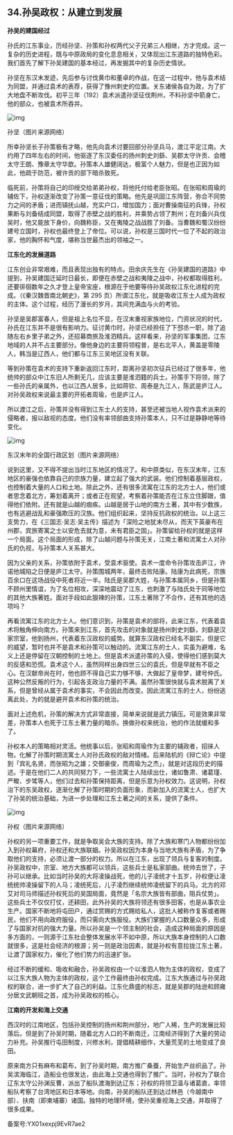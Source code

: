 ## 34.孙吴政权：从建立到发展
**孙吴的建国经过**


孙氏的江东事业，历经孙坚、孙策和孙权两代父子兄弟三人相继，方才完成。这一复杂的历史进程，既与中原政局的变化息息相关，又体现出江东道路的独特色彩。我们首先了解下孙吴建国的基本经过，再发掘其中的复杂历史情状。


孙坚在东汉末发迹，先后参与讨伐黄巾和董卓的作战，在这一过程中，他与袁术结为同盟，并通过袁术的表荐，获得了豫州刺史的位置。关东诸侯各自为政，为了扩大地盘不断攻伐。初平三年（192）袁术派遣孙坚征伐荆州，不料孙坚中箭身亡，他的部众，也被袁术所吞并。


![img](https://pic1.zhimg.com/v2-61246ccf507c770265858d93304fdf84.webp)

孙坚（图片来源网络）


所幸孙坚长子孙策极有才略，他先向袁术讨要回部分孙坚兵马，渡江平定江南。大约用了四年左右的时间，他驱逐了东汉委任的扬州刺史刘繇、吴郡太守许贡、会稽太守王朗、豫章太守华歆。孙策本人雄健阔达，极富个人魅力，但是也正因为如此，他疏于防范，被许贡的部下暗杀致死。


临死前，孙策将自己的印绶交给弟弟孙权，将他托付给老臣张昭。在张昭和周瑜的辅佐下，孙权逐渐改变了孙策一意征伐的策略。他先是巩固江东阵营，弥合不同势力之间的矛盾；进而镇抚山越，充实户口，增加国力；面对曹操南征的兵锋，孙权果断与刘备结成同盟，取得了赤壁之战的胜利，并乘势占领了荆州；在刘备兴兵伐吴时，他又能放下身价，向魏称臣，又在夷陵之战战胜了刘备。当曹魏和蜀汉纷纷建号立国时，孙权也最终登上了帝位。可以说，孙权是三国时代一位了不起的政治家，他的胸怀和气度，堪称当世最杰出的领袖之一。


**江东化的发展道路**


江东创业非常艰难，而且表现出独有的特点。田余庆先生在《孙吴建国的道路》中提到，孙吴建国迁延时日最长，即便在赤壁之战和夷陵之战中，孙权都取得胜利，还要徘徊数年之久才登上皇帝宝座，根源在于他要等待孙吴政权江东化进程的完成。（《秦汉魏晋南北朝史》，第 295 页）所谓江东化，就是吸收江东士人成为政权的主体。这个过程，经历了漫长的岁月，其间充满血与火的考验。


孙坚是吴郡富春人，但是祖上名位不显，在汉末重视家族地位，门资状况的时代，孙氏在江东并不是很有影响力。征讨黄巾时，孙坚已经担任了下邳丞一职，除了追随左右乡里子弟之外，还招募商旅及淮泗精兵。这样看来，孙坚的军事集团，江东地域的人并不占主要部分。像他身边的主要将领程普，是右北平人，黄盖是零陵人，韩当是辽西人，他们都与江东三吴地区没有关联。


等到孙策在袁术的支持下重新返回江东时，距离孙坚初次征兵已经过了很多年，他统帅的部众中江东旧人所剩无几，应该主要是淮泗籍的兵士。孙策手下将领，除了一些孙氏的亲属外，也以江西人居多，比如蒋钦、周泰是九江人，陈武是庐江人。对孙吴政权来说最主要的开拓者周瑜，也是庐江人。


所以渡江之后，孙策并没有得到江东士人的支持，甚至还被当地人视作袁术派来的侵略者，报以敌视的态度。他们没有率领部曲支持孙策本人，只不过是静静地等待变化。


![img](https://pic2.zhimg.com/v2-68c8c726a1673a07797e6c545a59c7c7.webp)

东汉末年的全国行政区划（图片来源网络）


说到这里，又不得不提出当时江东地区的情况了。和中原类似，在东汉末年，江东地区的豪强也依靠自己的宗族力量，建立起了强大的武装。他们控制着基层政权，也控制着大量的人口和土地。除此之外，还有很多流寓在江东的北方士人，他们或者思念着北方，筹划着离开；或者正在观望，考察着孙策能否在江东立住脚跟，值得他们依附。还有就是山越的痼疾。山越是居于山地的南方土著，其中有少数族，也有逃避战乱和豪强欺压的汉族。他们组织起来，坚持反抗政权的统治。以上这三支势力，在《三国志·吴志·吴主传》描述为「深险之地犹未尽从，而天下英豪布在州郡，宾旅寄寓之士以安危去就为意，未有君臣之固」。孙策留给孙权的就是这样一个局面。这个局面的形成，除了山越问题与孙策无关，江南土著和流寓士人对孙氏的仇视，与孙策本人关系甚大。


因为父亲的关系，孙策依附于袁术，受袁术驱使。袁术一度命令孙策攻击庐江，许诺他城陷之日便是庐江太守。孙策围城两年，最终击败陆康。陆康为此病死，宗族百余口在这场战役中死者将近一半。陆氏是吴郡大姓，与孙策本属同乡，但是孙策不顾州里情谊，为了名位相攻，深深地震动了江东，也刺激了与陆氏处于同等地位的其他大族著姓。面对手段如此狠辣的孙策，江东土著除了不合作，还有其他的选项吗？


再看流寓江东的北方士人。他们意识到，孙策是袁术的部将，此来江东，代表着袁术将触角伸向南方。孙策来到江东，首先攻击的对象就是扬州刺史刘繇，刘繇是汉家宗室，他到扬州，代表着东汉政权的威势。就算东汉政权已经名不副实，但是它的威望，暂时也并不是袁术和孙策可以触动的。流寓江东的士人，实虽为避难，名义上还是停留在汉朝控制的土地上。但是袁术派遣孙策的入侵，使得他们感到莫大的反感和恐慌。袁术这个人，虽然同样出身四世三公的袁氏，但是早就有不臣之心。在汉献帝尚在时，他也顾不得自己实力够不够，大做起了皇帝梦，建号仲氏。这种公然反叛的行为，引起各支政治力量的不满。虽然孙策很快就与袁术脱离了关系，但是曾经从属于袁术的事实，不会因此而改变。因此流寓江东的士人，纷纷逃离此处，为的就是避开袁术和孙策的统治。


面对上述危机，孙策的解决方式非常直接，简单来说就是武力镇压。可是效果非常差，孙策本人也死于江东土著力量的暗杀。换做孙权来统治，他的作法就缓和多了。


孙权本人的策略相对灵活。他统事以后，张昭和周瑜作为主要的辅政者，招徕人物，化解了孙策时期流寓士人对孙氏政权的敌对情绪。后来陆机的《辩亡论》中提到「宾礼名贤，而张昭为之雄；交御豪俊，而周瑜为之杰」，就是对这段历史的描述。于是在他们二人的共同努力下，一些流寓士人陆续出仕，诸如鲁肃、诸葛瑾、严畯、步骘等人，他们过去和孙策保持距离，但是乐意为孙权效力。这说明，孙权治下的东吴政权，逐渐化解了孙策时期的负面形象，而新加入的流寓士人，也扩大了孙吴的统治基础，为进一步处理和江东土著之间的关系，提供了条件。


![img](https://pic4.zhimg.com/v2-daa61d5f34dc5dd947973c98e312a129.webp)

孙权（图片来源网络）


孙权的另一项重要工作，就是争取吴会大族的支持。除了大族和寒门人物都纷纷加入到孙权幕府，孙权还和大族联姻。孙吴政权因为本身与当地大族有矛盾，为了争取他们的支持，必须让渡一部分的权力。所以在江东，出现了领兵与复客的制度。孙吴政权中，宗室、地方大族都可以领兵，这些兵士是私家部曲。统帅去世了，子孙可以继承。比如当时孙吴的大将凌操战死，他的儿子凌统才十五岁，孙权便让凌统统帅凌操留下的人马；凌统死后，儿子凌烈继续统帅凌统留下的兵马。北方的邓艾对司马师描述孙权死后的吴国局面，竟然是「名宗大族皆有部曲，阻兵仗势」。这些兵士不仅仅打仗，还耕田，此外孙吴的大族将领还有很多田客，也是从事农业生产。国家不断地将屯田户，通过赏赐的方式赐给私人，这批人被称作复客或者赐民，他们不用向政府服役，而只需向大族服役。大族们掌握的人口数量众多，形成了与国家对抗的强大力量。所以孙吴是一个领主制的社会，造成这种局面的原因是多方面的，一则源于江东社会整体发展水平不如中原，所以大族本身控制的人口数就很多，这是社会经济的根源；另一则是政治因素，就是孙权有意拉拢江东土著，让渡了国家权力，催化了他们势力的迅速扩张。


经过不断的缓和、吸收和融合，孙吴政权由一个以淮泗人物为主体的政权，变成了以江东大族人物为主体的政权，这个工作最终由孙权完成。江东大族通过与孙吴政权的联合，进一步扩大了自己的利益。江东化鼎盛的标志，就是吴郡的陆逊和顾雍分居文武朝班之首，成为孙吴政权的核心。


**江南的开发和海上交通**


西汉时的江南地区，包括孙吴控制的扬州和荆州部分，地广人稀，生产的发展比较落后。但是到了孙吴时期，随着北方人口的不断南迁，江南经济得到了大量的劳动力补充。孙吴推行屯田制度，兴修水利，提倡精耕细作，大量荒芜的土地变成了良田。


原来南方只有麻布和葛布，到了孙吴时期，南方推广桑蚕，开始生产丝织品了。孙吴滨海临江，造船业也很发达，由此海上交通也得到了推广。当时，孙权为了联合辽东太守公孙渊反曹，派出了船队渡海到达辽东；孙权的将领卫温与诸葛直，率领船队考察了台湾地区和日本等地。向南，孙吴的船队还到达过林邑（今越南中部）、扶南（即柬埔寨）诸国。独特的地理环境，使孙吴重视海上交通，并取得了很多成果。


备案号:YX01xexpj9EvR7ae2

